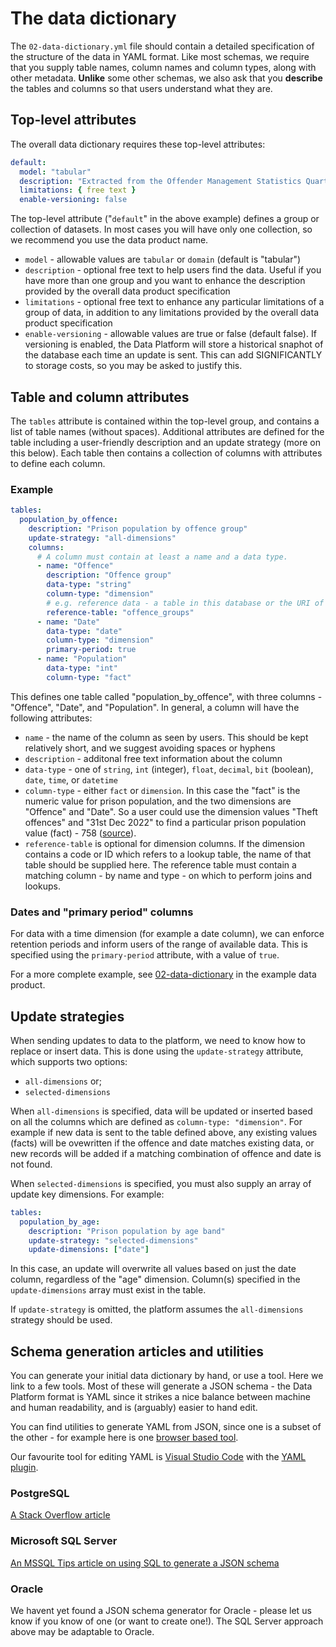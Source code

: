 # The data dictionary

The `02-data-dictionary.yml` file should contain a detailed specification of the structure of the data in YAML format. Like most schemas, we require that you supply table names, column names and column types, along with other metadata. **Unlike** some other schemas, we also ask that you **describe** the tables and columns so that users understand what they are.

## Top-level attributes

The overall data dictionary requires these top-level attributes:

```yaml
default:
  model: "tabular"
  description: "Extracted from the Offender Management Statistics Quarterly publication. Please refer to notes in that publication."
  limitations: { free text }
  enable-versioning: false
```

The top-level attribute ("`default`" in the above example) defines a group or collection of datasets. In most cases you will have only one collection, so we recommend you use the data product name.

- `model` - allowable values are `tabular` or `domain` (default is "tabular")
- `description` - optional free text to help users find the data. Useful if you have more than one group and you want to enhance the description provided by the overall data product specification
- `limitations` - optional free text to enhance any particular limitations of a group of data, in addition to any limitations provided by the overall data product specification
- `enable-versioning` - allowable values are true or false (default false). If versioning is enabled, the Data Platform will store a historical snaphot of the database each time an update is sent. This can add SIGNIFICANTLY to storage costs, so you may be asked to justify this.

## Table and column attributes

The `tables` attribute is contained within the top-level group, and contains a list of table names (without spaces). Additional attributes are defined for the table including a user-friendly description and an update strategy (more on this below). Each table then contains a collection of columns with attributes to define each column.

### Example

```yaml
tables:
  population_by_offence:
    description: "Prison population by offence group"
    update-strategy: "all-dimensions"
    columns:
      # A column must contain at least a name and a data type.
      - name: "Offence"
        description: "Offence group"
        data-type: "string"
        column-type: "dimension"
        # e.g. reference data - a table in this database or the URI of a table in another product
        reference-table: "offence_groups"
      - name: "Date"
        data-type: "date"
        column-type: "dimension"
        primary-period: true
      - name: "Population"
        data-type: "int"
        column-type: "fact"
```

This defines one table called "population_by_offence", with three columns - "Offence", "Date", and "Population". In general, a column will have the following attributes:

- `name` - the name of the column as seen by users. This should be kept relatively short, and we suggest avoiding spaces or hyphens
- `description` - additonal free text information about the column
- `data-type` - one of `string`, `int` (integer), `float`, `decimal`, `bit` (boolean), `date`, `time`, or `datetime`
- `column-type` - either `fact` or `dimension`. In this case the "fact" is the numeric value for prison population, and the two dimensions are "Offence" and "Date". So a user could use the dimension values "Theft offences" and "31st Dec 2022" to find a particular prison population value (fact) - 758 ([source](https://www.gov.uk/government/statistics/offender-management-statistics-quarterly-july-to-september-2022)).
- `reference-table` is optional for dimension columns. If the dimension contains a code or ID which refers to a lookup table, the name of that table should be supplied here. The reference table must contain a matching column - by name and type - on which to perform joins and lookups.

### Dates and "primary period" columns

For data with a time dimension (for example a date column), we can enforce retention periods and inform users of the range of available data. This is specified using the `primary-period` attribute, with a value of `true`.

For a more complete example, see [02-data-dictionary](../_example/02-data-dictionary.yml) in the example data product.

## Update strategies

When sending updates to data to the platform, we need to know how to replace or insert data. This is done using the `update-strategy` attribute, which supports two options:

- `all-dimensions` or;
- `selected-dimensions`

When `all-dimensions` is specified, data will be updated or inserted based on all the columns which are defined as `column-type: "dimension"`. For example if new data is sent to the table defined above, any existing values (facts) will be ovewritten if the offence and date matches existing data, or new records will be added if a matching combination of offence and date is not found.

When `selected-dimensions` is specified, you must also supply an array of update key dimensions. For example:

```yaml
tables:
  population_by_age:
    description: "Prison population by age band"
    update-strategy: "selected-dimensions"
    update-dimensions: ["date"]
```

In this case, an update will overwrite all values based on just the date column, regardless of the "age" dimension. Column(s) specified in the `update-dimensions` array must exist in the table.

If `update-strategy` is omitted, the platform assumes the `all-dimensions` strategy should be used.

## Schema generation articles and utilities

You can generate your initial data dictionary by hand, or use a tool. Here we link to a few tools. Most of these will generate a JSON schema - the Data Platform format is YAML since it strikes a nice balance between machine and human readability, and is (arguably) easier to hand edit.

You can find utilities to generate YAML from JSON, since one is a subset of the other - for example here is one [browser based tool](https://www.json2yaml.com/).

Our favourite tool for editing YAML is [Visual Studio Code](https://code.visualstudio.com/) with the [YAML plugin](https://marketplace.visualstudio.com/items?itemName=redhat.vscode-yaml).

### PostgreSQL

[A Stack Overflow article](https://stackoverflow.com/questions/22272855/convert-a-postgres-db-schema-to-a-json-format)

### Microsoft SQL Server

[An MSSQL Tips article on using SQL to generate a JSON schema](https://www.mssqltips.com/sqlservertip/6270/save-sql-server-database-structure-as-json/)

### Oracle

We havent yet found a JSON schema generator for Oracle - please let us know if you know of one (or want to create one!). The SQL Server approach above may be adaptable to Oracle.
